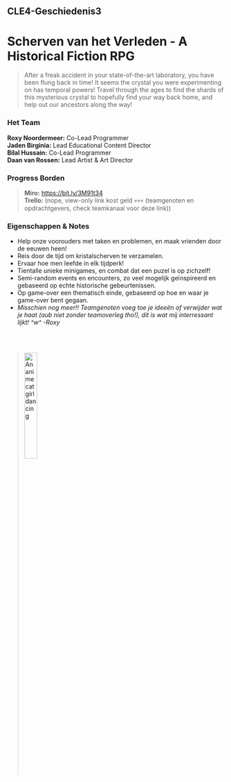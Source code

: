 ## CLE4-Geschiedenis3

# Scherven van het Verleden - A Historical Fiction RPG
> After a freak accident in your state-of-the-art laboratory, you have been flung back in time! It seems the crystal you were experimenting on has temporal powers! Travel through the ages to find the shards of this mysterious crystal to hopefully find your way back home, and help out our ancestors along the way!

### Het Team
**Roxy Noordermeer:** Co-Lead Programmer<br>
**Jaden Birginia:** Lead Educational Content Director<br>
**Bilal Hussain:** Co-Lead Programmer<br>
**Daan van Rossen:** Lead Artist & Art Director<br>

### Progress Borden
> **Miro:** <https://bit.ly/3M91t34> <br>
> **Trello:** (nope, view-only link kost geld 💀💀💀 (teamgenoten en opdrachtgevers, check teamkanaal voor deze link))

### Eigenschappen & Notes
+ Help onze voorouders met taken en problemen, en maak vrienden door de eeuwen heen!
+ Reis door de tijd om kristalscherven te verzamelen.
+ Ervaar hoe men leefde in elk tijdperk!
+ Tientalle unieke minigames, en combat dat een puzel is op zichzelf!
+ Semi-random events en encounters, zo veel mogelijk geïnspireerd en gebaseerd op echte historische gebeurtenissen.
+ Op game-over een thematisch einde, gebaseerd op hoe en waar je game-over bent gegaan.
+ *Misschien nog meer!! Teamgenoten voeg toe je ideeën of verwijder wat je haat (aub niet zonder teamoverleg tho!), dit is wat mij interressant lijkt! ^w^ -Roxy*

<br><br>
> <a href="https://tenor.com/view/cat-catgirl-redhead-gif-15394697" target="_blank" >
>     <img src="https://c.tenor.com/XAsp8w4Y-NMAAAAC/cat-catgirl.gif" style="width: 25%;" alt="An anime catgirl dancing" >
> </a> 
